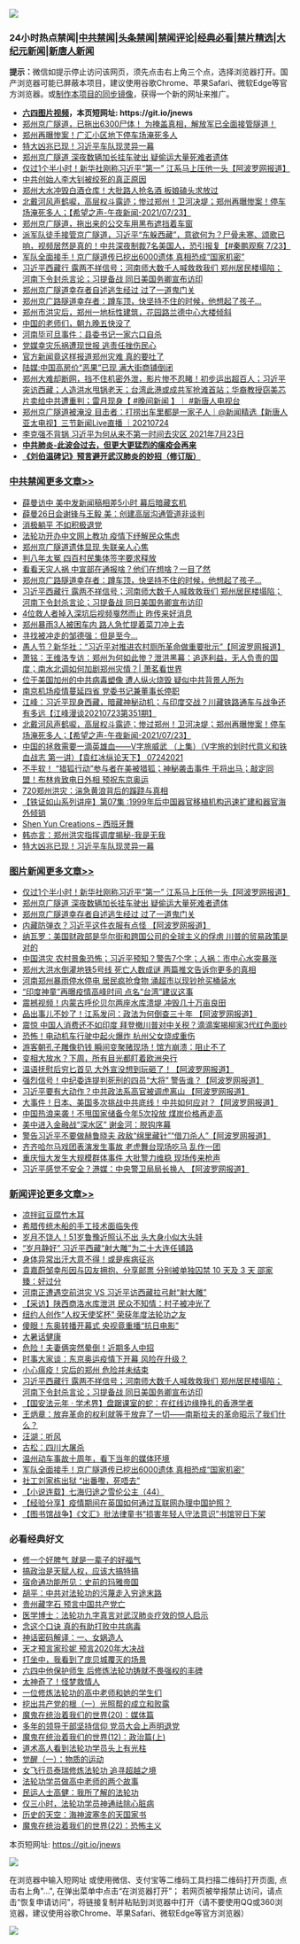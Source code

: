 ![](https://raw.githubusercontent.com/fqnews/bnews/master/64photo/fqnews-qr.jpg)

<div id="tt">
<h3>24小时热点禁闻|<a href="#%E4%B8%AD%E5%85%B1%E7%A6%81%E9%97%BB%E6%9B%B4%E5%A4%9A%E6%96%87%E7%AB%A0">中共禁闻</a>|<a href="#%E5%9B%BE%E7%89%87%E6%96%B0%E9%97%BB%E6%9B%B4%E5%A4%9A%E6%96%87%E7%AB%A0">头条禁闻</a>|<a href="#%E6%96%B0%E9%97%BB%E8%AF%84%E8%AE%BA%E6%9B%B4%E5%A4%9A%E6%96%87%E7%AB%A0">禁闻评论|<a href="#%E5%BF%85%E7%9C%8B%E7%BB%8F%E5%85%B8%E5%A5%BD%E6%96%87">经典必看|<a href="/video.md#%E7%A6%81%E7%89%87%E7%B2%BE%E9%80%89">禁片精选</a>|<a href="https://github.com/fqnews/djy/blob/master/gb/nf1351518.md#1">大纪元新闻</a>|<a href="https://github.com/fqnews/ntdtv/blob/master/gb/prog204.md#1">新唐人新闻</a></h3>
<div><b>提示：</b>微信如提示停止访问该网页，须先点击右上角三个点，选择浏览器打开。国产浏览器可能已屏蔽本项目，建议使用谷歌Chrome、苹果Safari、微软Edge等官方浏览器。或<a href="https://github.com/fqnews/bnews/blob/master/%E5%88%B6%E4%BD%9Cgit%E7%A6%81%E9%97%BB%E9%95%9C%E5%83%8F.md">制作本项目的同步镜像</a>，获得一个新的网址来推广。</div>
<ul>
<li><b><a href="http://d1.bdrive.tk/64.mp4" target="_blank">六四图片视频</a>，本页短网址: https://git.io/jnews</b></li>
<li><a href="/bannedvideo/20210724/1593020.md">郑州京广隧道，已拖出6300尸体！        为掩盖真相，解放军已全面接管隧道！</a></li>
<li><a href="/comments/20210724/1593032.md">郑州再曝惨案！广汇小区地下停车场淹死多人</a></li>
<li><a href="/cbnews/20210724/1593182.md">特大凶兆已现！习近平车队现灵异一幕</a></li>
<li><a href="/topimagenews/20210724/1593332.md">郑州京广隧道 深夜数辆加长挂车驶出 疑偷运大量死难者遗体</a></li>
<li><a href="/topimagenews/20210724/1593333.md">仅过1个半小时！新华社刚称习近平“第一” 江系马上压他一头【阿波罗网报道】</a></li>
<li><a href="/cnnews/20210724/1593077.md">中共创始人李大钊被绞死的真正原因</a></li>
<li><a href="/cbnews/20210724/1593042.md">郑州大水冲毁白酒仓库！大批路人抢名酒 板娘磕头求放过</a></li>
<li><a href="/comments/20210724/1593282.md">北戴河风声鹤唳，高层权斗露迹；惨过郑州！卫河决堤；郑州再曝惨案！停车场淹死多人；【希望之声-午夜新闻-2021/07/23】</a></li>
<li><a href="/bannedvideo/20210724/1593469.md">郑州京广隧道，拖出来的公交车用黑布遮挡着车窗</a></li>
<li><a href="/bannedvideo/20210724/1593078.md">派军队徒手接管京广隧道，习近平“东躲西藏”，意欲何为？尸骨未寒、颂歌已响，视频居然是真的！中共深夜制裁7名美国人，恐引报复【#秦鹏观察 7/23】</a></li>
<li><a href="/comments/20210724/1593438.md">军队全面接手！京广隧道传已挖出6000遗体 真相恐成“国家机密”</a></li>
<li><a href="/comments/20210724/1593503.md">习近平西藏行 露两不祥信号；河南师大数千人喊救救我们 郑州居民楼塌陷；河南下令封杀言论；习提备战 同日美国务卿宣布访印</a></li>
<li><a href="/topimagenews/20210724/1593284.md">郑州京广隧道幸存者自述逃生经过 过了一道鬼门关</a></li>
<li><a href="/cbnews/20210724/1593510.md">郑州京广路隧道幸存者：蹲车顶，快坚持不住的时候，他想起了孩子…</a></li>
<li><a href="/bannedvideo/20210724/1593329.md">郑州市洪灾后，郑州一地标性建筑，花园路兰德中心大楼倾斜</a></li>
<li><a href="/cnnews/20210724/1593442.md">中国的老师们，朝九晚五快没了</a></li>
<li><a href="/cnnews/20210724/1593229.md">河南毕可旦事件：县委书记一家六口自杀</a></li>
<li><a href="/cbnews/20210724/1593060.md">党媒幸灾乐祸遭现世报 逃责任挫伤民心</a></li>
<li><a href="/cnnews/20210724/1593161.md">官方新闻竟这样报道郑州灾难 真的要吐了</a></li>
<li><a href="/cnnews/20210724/1593443.md">陆媒:中国高房价“恶果”已现 满大街商铺倒闭</a></li>
<li><a href="/bannedvideo/20210724/1593116.md">郑州大难却断网，挡不住机密外泄，影片惨不忍睹！初步运出超百人；习近平突访西藏；人造洪水甩锅老天；台湾此港或成共军抢滩首站；华裔教授窃美芯片卖给中共遭重判；雷月现身【 #晚间新闻 】｜  #新唐人电视台</a></li>
<li><a href="/bannedvideo/20210724/1593383.md">郑州京广隧道被淹没 目击者：打捞出车里都是一家子人｜@新闻精选【新唐人亚太电视】三节新闻Live直播 ｜20210724</a></li>
<li><a href="/bannedvideo/20210724/1593037.md">李克强不背锅 习近平为何从来不第一时间去灾区 2021年7月23日</a></li>
<li><b><a href="/comments/20200211/1275071.md" target="_blank">中共肺炎-此波会过去，但更大更猛烈的瘟疫会再来</a></b></li>
<li><b><a href="/comments/20200207/1272816.md" target="_blank">《刘伯温碑记》预言避开武汉肺炎的妙招（修订版）</a></b></li>
</ul>
</div>

<div class="catlist">
<h3><a href="/cbnews/" target="_blank">中共禁闻</a><span><a href="/cbnews/" target="_blank" rel="nofollow">更多文章>></a></span></h3>
<ul>
<li><a href="/cbnews/20210725/1593608.md" target="_blank">薛曼访中 美中发新闻稿相差5小时 幕后暗藏玄机</a></li>
<li><a href="/cbnews/20210725/1593598.md" target="_blank">薛曼26日会谢锋与王毅 美：创建高层沟通管道非谈判</a></li>
<li><a href="/cbnews/20210724/1593365.md" target="_blank">消极躺平 不如积极退党</a></li>
<li><a href="/cbnews/20210724/1593402.md" target="_blank">法轮功开办中文网上教功 疫情下纾解民众焦虑</a></li>
<li><a href="/cbnews/20210724/1593509.md" target="_blank">郑州京广隧道遗体显现 失联亲人心焦</a></li>
<li><a href="/cbnews/20210724/1593525.md" target="_blank">判八年太冤 四百村民集体签字要求释放</a></li>
<li><a href="/cbnews/20210724/1593524.md" target="_blank">看看天灾人祸 中宣部在通报啥？他们在想啥？一目了然</a></li>
<li><a href="/cbnews/20210724/1593510.md" target="_blank">郑州京广路隧道幸存者：蹲车顶，快坚持不住的时候，他想起了孩子…</a></li>
<li><a href="/comments/20210724/1593503.md" target="_blank">习近平西藏行 露两不祥信号；河南师大数千人喊救救我们 郑州居民楼塌陷；河南下令封杀言论；习提备战 同日美国务卿宣布访印</a></li>
<li><a href="/cbnews/20210724/1593495.md" target="_blank">4位救人者掉入深坑后视频戛然而止 昨传来好消息</a></li>
<li><a href="/cbnews/20210724/1593494.md" target="_blank">郑州暴雨3人被困车内 路人急忙提着菜刀冲上去</a></li>
<li><a href="/cbnews/20210724/1593472.md" target="_blank">寻找被冲走的邹德强：但是至今…</a></li>
<li><a href="/cbnews/20210724/1593380.md" target="_blank">愚人节？新华社：“习近平对推进农村厕所革命做重要批示”【阿波罗网报道】</a></li>
<li><a href="/cbnews/20210724/1593362.md" target="_blank">萧铭：王维洛专访：郑州为何如此惨？泄洪黑幕：追逐利益，无人负责的国度；南水北调如何加剧郑州灾情？| 萧茗看世界</a></li>
<li><a href="/cbnews/20210724/1593316.md" target="_blank">位于美国加州的中共病毒塑像 遭人纵火烧毁 疑似中共背景人所为</a></li>
<li><a href="/cbnews/20210724/1593311.md" target="_blank">南京机场疫情蔓延四省 党委书记兼董事长停职</a></li>
<li><a href="/cbnews/20210724/1593304.md" target="_blank">江峰：习近平现身西藏，暗藏神秘动机；与印度交战？川藏铁路通车与战争还有多远【江峰漫谈20210723第351期】</a></li>
<li><a href="/comments/20210724/1593282.md" target="_blank">北戴河风声鹤唳，高层权斗露迹；惨过郑州！卫河决堤；郑州再曝惨案！停车场淹死多人；【希望之声-午夜新闻-2021/07/23】</a></li>
<li><a href="/comments/20210724/1593278.md" target="_blank">中国的拯救需要一滴英雄血——V字旅威武 （上集）（V字旅的划时代意义和铁血战志  第一讲）【袁红冰纵论天下】 07242021</a></li>
<li><a href="/comments/20210724/1593233.md" target="_blank">不手软！ “猎狐行动”参与者在美被猎狐；神秘袭击事件 干将出马；敲定同盟！布林肯致电日外相 预祝东京奥运</a></li>
<li><a href="/cbnews/20210724/1592966.md" target="_blank">720郑州洪灾：湍急黄浪背后的蹊跷与真相</a></li>
<li><a href="/cbnews/20210724/1592981.md" target="_blank">【铁证如山系列讲座】第07集 :1999年后中国器官移植机构迅速扩建和器官海外倾销</a></li>
<li><a href="/comments/20210724/1593139.md" target="_blank">Shen Yun Creations &#8211; 西班牙舞</a></li>
<li><a href="/cbnews/20210724/1593210.md" target="_blank">韩亦言：郑州洪灾指挥调度揭秘-我是无我</a></li>
<li><a href="/cbnews/20210724/1593182.md" target="_blank">特大凶兆已现！习近平车队现灵异一幕</a></li>

</ul>
</div>
<div class="catlist">
<h3><a href="/topimagenews/" target="_blank">图片新闻</a><span><a href="/topimagenews/" target="_blank" rel="nofollow">更多文章>></a></span></h3>
<ul>
<li><a href="/topimagenews/20210724/1593333.md" target="_blank">仅过1个半小时！新华社刚称习近平“第一” 江系马上压他一头【阿波罗网报道】</a></li>
<li><a href="/topimagenews/20210724/1593332.md" target="_blank">郑州京广隧道 深夜数辆加长挂车驶出 疑偷运大量死难者遗体</a></li>
<li><a href="/topimagenews/20210724/1593284.md" target="_blank">郑州京广隧道幸存者自述逃生经过 过了一道鬼门关</a></li>
<li><a href="/topimagenews/20210723/1592613.md" target="_blank">内藏防弹衣？习近平这件衣服有点怪 【阿波罗网报道】</a></li>
<li><a href="/topimagenews/20210722/1592290.md" target="_blank">纳瓦罗：美国财政部是华尔街和跨国公司的全球主义的俘虏 川普的贸易政策是对的</a></li>
<li><a href="/topimagenews/20210722/1592198.md" target="_blank">中国洪灾 农村景象恐怖；习近平预知？警告7个字；人祸：市中心水突暴涨</a></li>
<li><a href="/topimagenews/20210722/1592091.md" target="_blank">郑州大洪水倒灌地铁5号线 死亡人数成谜 两篇推文告诉你更多的真相</a></li>
<li><a href="/topimagenews/20210722/1591665.md" target="_blank">河南郑州暴雨停水停电 居民疯抢食物 涌超市以现钞抢买桶装水</a></li>
<li><a href="/topimagenews/20210719/1590068.md" target="_blank">“印度神童”再曝疫情高峰时间 点名“台湾”建议这事</a></li>
<li><a href="/topimagenews/20210719/1590055.md" target="_blank">震撼视频！内蒙古呼伦贝尔两座水库溃堤 冲毁几十万亩良田</a></li>
<li><a href="/topimagenews/20210719/1589964.md" target="_blank">品出事儿不妙了！江系发问：政法为何倒查三十年 【阿波罗网报道】</a></li>
<li><a href="/topimagenews/20210719/1589755.md" target="_blank">震惊 中国人消费还不如印度 拜登撤川普对中关税？滴滴案揭柳家3代红色面纱</a></li>
<li><a href="/topimagenews/20210719/1589727.md" target="_blank">恐怖！电动机车行驶中起火爆炸 杭州父女烧成重伤</a></li>
<li><a href="/topimagenews/20210719/1589716.md" target="_blank">游客朝孔子雕像扔钱 瞬间变聚赌现场！馆方崩溃：阻止不了</a></li>
<li><a href="/topimagenews/20210718/1589658.md" target="_blank">变相大放水？下周，所有目光都盯着欧洲央行</a></li>
<li><a href="/topimagenews/20210718/1589531.md" target="_blank">温语抚慰后穷匕首见 大外宣没想到玩砸了！【阿波罗网报道】</a></li>
<li><a href="/topimagenews/20210718/1589472.md" target="_blank">强烈信号！中纪委连提判死刑的四员“大将” 警告谁？【阿波罗网报道】</a></li>
<li><a href="/topimagenews/20210717/1588988.md" target="_blank">习近平要有大动作？中共政法系高官被调虎离山 【阿波罗网报道】</a></li>
<li><a href="/topimagenews/20210717/1588839.md" target="_blank">大事件！日本、美国多次挑战中共底线！中共如何应对？【阿波罗网报道】</a></li>
<li><a href="/topimagenews/20210717/1588653.md" target="_blank">中国热浪来袭！不甩国家储备今年5次投放 煤炭价格再走高</a></li>
<li><a href="/topimagenews/20210716/1587997.md" target="_blank">美中进入金融战“深水区” 谢金河：脱钩序幕</a></li>
<li><a href="/topimagenews/20210715/1587586.md" target="_blank">警告习近平不要做赫鲁晓夫 政敌“绵里藏针”“借刀杀人”【阿波罗网报道】</a></li>
<li><a href="/topimagenews/20210715/1587554.md" target="_blank">齐齐哈尔马戏团表演发生事故 老虎舞台现场吃马 乱作一团</a></li>
<li><a href="/topimagenews/20210715/1587536.md" target="_blank">重庆恒大发生大规模群体事件 大批警力维稳 现场传来枪声</a></li>
<li><a href="/topimagenews/20210715/1587502.md" target="_blank">习近平感觉不安全？港媒：中央警卫局局长换人 【阿波罗网报道】</a></li>

</ul>
</div>
<div class="catlist">
<h3><a href="/comments/" target="_blank">新闻评论</a><span><a href="/comments/" target="_blank" rel="nofollow">更多文章>></a></span></h3>
<ul>
<li><a href="/comments/20210725/1593602.md" target="_blank">凉拌豇豆腐竹木耳</a></li>
<li><a href="/comments/20210725/1593601.md" target="_blank">希腊传统木船的手工技术面临失传</a></li>
<li><a href="/comments/20210725/1593597.md" target="_blank">岁月不饶人！51岁鲁豫近照认不出 头大身小似大头娃</a></li>
<li><a href="/comments/20210725/1593596.md" target="_blank">“岁月静好” 习近平西藏“射大雕”为二十大连任铺路</a></li>
<li><a href="/comments/20210725/1593595.md" target="_blank">身体异常出汗大意不得！或是疾病征兆</a></li>
<li><a href="/comments/20210725/1593583.md" target="_blank">袁嘉蔚邹幸彤因与囚友拥抱、分享邮票 分别被单独囚禁 10 天及 3 天 邵家臻：好过分</a></li>
<li><a href="/comments/20210725/1593582.md" target="_blank">河南正遭遇空前洪灾 VS 习近平访西藏拉弓射“射大雕”</a></li>
<li><a href="/comments/20210724/1593569.md" target="_blank">【采访】陕西商洛水库泄洪 民众不知情：村子被冲光了</a></li>
<li><a href="/comments/20210724/1593568.md" target="_blank">纽约人创作“人权天使奖杯” 荣获年度法轮功之友</a></li>
<li><a href="/comments/20210724/1593557.md" target="_blank">傻眼！东奥转播开幕式 央视竟重播“抗日电影”</a></li>
<li><a href="/comments/20210724/1593552.md" target="_blank">大暑话健康</a></li>
<li><a href="/comments/20210724/1593551.md" target="_blank">危险！夫妻俩突然晕倒！近期多人中招</a></li>
<li><a href="/comments/20210724/1593550.md" target="_blank">时事大家谈：东京奥运疫情下开幕 风险在升级？</a></li>
<li><a href="/comments/20210724/1593539.md" target="_blank">小心瘟疫！灾后的郑州 危险并未结束</a></li>
<li><a href="/comments/20210724/1593503.md" target="_blank">习近平西藏行 露两不祥信号；河南师大数千人喊救救我们 郑州居民楼塌陷；河南下令封杀言论；习提备战 同日美国务卿宣布访印</a></li>
<li><a href="/comments/20210724/1593487.md" target="_blank">【国安法元年 · 学术界】盘踞课室的蛇：在红线边缘挣扎的香港学者</a></li>
<li><a href="/comments/20210724/1593483.md" target="_blank">王炳章：放弃革命的权利就等于放弃了一切——南斯拉夫的革命昭示了我们什么？</a></li>
<li><a href="/comments/20210724/1593482.md" target="_blank">汪湖：听风</a></li>
<li><a href="/comments/20210724/1593481.md" target="_blank">古松：四川大屠杀</a></li>
<li><a href="/comments/20210724/1593439.md" target="_blank">温州动车事故十周年，看下当年的媒体环境</a></li>
<li><a href="/comments/20210724/1593438.md" target="_blank">军队全面接手！京广隧道传已挖出6000遗体 真相恐成“国家机密”</a></li>
<li><a href="/comments/20210724/1593395.md" target="_blank">社工刘家栋出狱 “出番嚟，死唔去”</a></li>
<li><a href="/comments/20210724/1593394.md" target="_blank">【小说连载】七海归途之雪伦公主（44）</a></li>
<li><a href="/comments/20210724/1593378.md" target="_blank">【经验分享】疫情期间在英国如何通过互联网办理中国护照？</a></li>
<li><a href="/comments/20210724/1593371.md" target="_blank">【图书馆战争】《文汇》批法律童书“损害年轻人守法意识”书馆翌日下架</a></li>

</ul>
</div>

<div class="catlist">
<h3>必看经典好文</h3>
<ul>
<li><a href="/funmedia/20200713/1359909.md" target="_blank">修一个好脾气 就是一辈子的好福气</a></li>
<li><a href="/comments/20200814/1379994.md" target="_blank">搞政治是天赋人权，应该大搞特搞</a></li>
<li><a href="/cbnews/20180711/970353.md" target="_blank">宿命通功能所见：史前的玛雅帝国</a></li>
<li><a href="/cbnews/20200720/1363328.md" target="_blank">胡平：中共对法轮功的污蔑走入穷途末路</a></li>
<li><a href="/comments/20210226/1494382.md" target="_blank">贵州藏字石 预言中国共产党亡</a></li>
<li><a href="/comments/20200820/1382989.md" target="_blank">医学博士：法轮功九字真言对武汉肺炎疗效的惊人启示</a></li>
<li><a href="/comments/20200707/1357090.md" target="_blank">念这个口诀 真的有助打败中共病毒</a></li>
<li><a href="/comments/20200609/1342224.md" target="_blank">神话密码解译：一、女娲造人</a></li>
<li><a href="/topimagenews/20200513/1327828.md" target="_blank">天才预言家珍妮 预言2020年大决战</a></li>
<li><a href="/comments/20201015/1414242.md" target="_blank">打坐中，我看到了庞贝城覆灭的场景</a></li>
<li><a href="/comments/20200926/1403542.md" target="_blank">六四中他保护师生 后修炼法轮功铸就不畏强权的丰碑</a></li>
<li><a href="/ccpdope/20200907/1392129.md" target="_blank">太神奇了！怪梦救情人</a></li>
<li><a href="/cbnews/20200702/1354550.md" target="_blank">一位修炼法轮功的高中老师和她的学生们</a></li>
<li><a href="/comments/20200629/1352460.md" target="_blank">挖出共产党的根（一）光照帮的成立和败露</a></li>
<li><a href="/comments/20180725/976787.md" target="_blank">魔鬼在统治着我们的世界(20)：媒体篇</a></li>
<li><a href="/comments/20210307/1500218.md" target="_blank">多年的领导干部坚持信仰 党员大会上声明退党</a></li>
<li><a href="/topimagenews/20180601/951286.md" target="_blank">魔鬼在统治着我们的世界(12)：政治篇(上)</a></li>
<li><a href="/comments/20200227/1284657.md" target="_blank">道术高人看到法轮功学员头上有光柱</a></li>
<li><a href="/comments/20200810/1377609.md" target="_blank">觉醒（一）：物质的运动</a></li>
<li><a href="/topimagenews/20210512/1544658.md" target="_blank">女飞行员泰瑞修炼法轮功 追寻超越之境</a></li>
<li><a href="/comments/20200629/1352533.md" target="_blank">法轮功学员做高中老师的两个故事</a></li>
<li><a href="/ccpdope/20200729/1369047.md" target="_blank">民运人士高健：我所了解的法轮功</a></li>
<li><a href="/health/20170626/780270.md" target="_blank">仅三小时，法轮功学员神通祛除心脏病</a></li>
<li><a href="/tculture/xiulian/20170318/732480.md" target="_blank">历史的天空：海神波塞冬的天国家书</a></li>
<li><a href="/comments/20180804/981524.md" target="_blank">魔鬼在统治着我们的世界(22)：恐怖主义</a></li>

</ul>
</div>

本页短网址: https://git.io/jnews

![](https://raw.githubusercontent.com/fqnews/bnews/master/64photo/fqnews-qr.jpg)

在浏览器中输入短网址 或使用微信、支付宝等二维码工具扫描二维码打开页面, 点击右上角"...", 在弹出菜单中点击“在浏览器打开”； 若网页被举报禁止访问，请点击“恢复申请访问”，将链接复制并粘贴到浏览器中打开（请不要使用QQ或360浏览器，建议使用谷歌Chrome、苹果Safari、微软Edge等官方浏览器）

![](https://raw.githubusercontent.com/fqnews/bnews/master/64photo/wx.jpg)